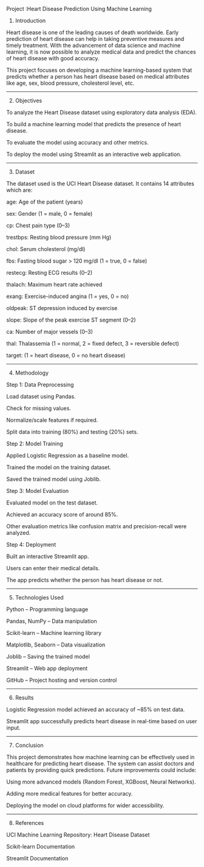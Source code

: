 Project :Heart Disease Prediction Using Machine Learning

1. Introduction

Heart disease is one of the leading causes of death worldwide. Early prediction of heart disease can help in taking preventive measures and timely treatment. With the advancement of data science and machine learning, it is now possible to analyze medical data and predict the chances of heart disease with good accuracy.

This project focuses on developing a machine learning-based system that predicts whether a person has heart disease based on medical attributes like age, sex, blood pressure, cholesterol level, etc.


---

2. Objectives

To analyze the Heart Disease dataset using exploratory data analysis (EDA).

To build a machine learning model that predicts the presence of heart disease.

To evaluate the model using accuracy and other metrics.

To deploy the model using Streamlit as an interactive web application.



---

3. Dataset

The dataset used is the UCI Heart Disease dataset. It contains 14 attributes which are:

age: Age of the patient (years)

sex: Gender (1 = male, 0 = female)

cp: Chest pain type (0–3)

trestbps: Resting blood pressure (mm Hg)

chol: Serum cholesterol (mg/dl)

fbs: Fasting blood sugar > 120 mg/dl (1 = true, 0 = false)

restecg: Resting ECG results (0–2)

thalach: Maximum heart rate achieved

exang: Exercise-induced angina (1 = yes, 0 = no)

oldpeak: ST depression induced by exercise

slope: Slope of the peak exercise ST segment (0–2)

ca: Number of major vessels (0–3)

thal: Thalassemia (1 = normal, 2 = fixed defect, 3 = reversible defect)

target: (1 = heart disease, 0 = no heart disease)



---

4. Methodology

Step 1: Data Preprocessing

Load dataset using Pandas.

Check for missing values.

Normalize/scale features if required.

Split data into training (80%) and testing (20%) sets.


Step 2: Model Training

Applied Logistic Regression as a baseline model.

Trained the model on the training dataset.

Saved the trained model using Joblib.


Step 3: Model Evaluation

Evaluated model on the test dataset.

Achieved an accuracy score of around 85%.

Other evaluation metrics like confusion matrix and precision-recall were analyzed.


Step 4: Deployment

Built an interactive Streamlit app.

Users can enter their medical details.

The app predicts whether the person has heart disease or not.



---

5. Technologies Used

Python – Programming language

Pandas, NumPy – Data manipulation

Scikit-learn – Machine learning library

Matplotlib, Seaborn – Data visualization

Joblib – Saving the trained model

Streamlit – Web app deployment

GitHub – Project hosting and version control



---

6. Results

Logistic Regression model achieved an accuracy of ~85% on test data.

Streamlit app successfully predicts heart disease in real-time based on user input.



---

7. Conclusion

This project demonstrates how machine learning can be effectively used in healthcare for predicting heart disease. The system can assist doctors and patients by providing quick predictions. Future improvements could include:

Using more advanced models (Random Forest, XGBoost, Neural Networks).

Adding more medical features for better accuracy.

Deploying the model on cloud platforms for wider accessibility.



---

8. References

UCI Machine Learning Repository: Heart Disease Dataset

Scikit-learn Documentation

Streamlit Documentation
